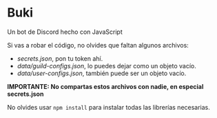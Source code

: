# Buki
Un bot de Discord hecho con JavaScript

Si vas a robar el código, no olvides que faltan algunos archivos:
- *secrets.json*, pon tu token ahí.
- *data/guild-configs.json*, lo puedes dejar como un objeto vacío.
- *data/user-configs.json*, también puede ser un objeto vacío.

**IMPORTANTE: No compartas estos archivos con nadie, en especial secrets.json**

No olvides usar `npm install` para instalar todas las librerías necesarias.